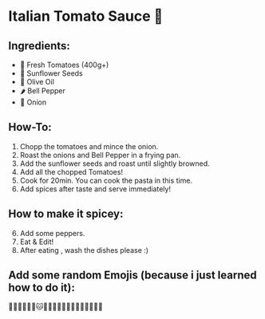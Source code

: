 # Italian Tomato Sauce 🍝

## Ingredients:
- 🍅 Fresh Tomatoes (400g+)
- 🌻 Sunflower Seeds
- 🧪 Olive Oil
- 🌶 Bell Pepper
- 🧅 Onion

## How-To:

1. Chopp the tomatoes and mince the onion.
2. Roast the onions and Bell Pepper in a frying pan.
3. Add the sunflower seeds and roast until slightly browned.
4. Add all the chopped Tomatoes!
5. Cook for 20min. You can cook the pasta in this time.
6. Add spices after taste and serve immediately!

## How to make it spicey:

6. Add some peppers. 
7. Eat & Edit!
8. After eating , wash the dishes please :)

## Add some random Emojis (because i just learned how to do it):

🐱‍👤🐱‍👤🐱‍👤🐱🐱‍🏍🐱‍🏍🐱‍🏍🐱‍🏍🧁🧃🏴‍☠️🤍


